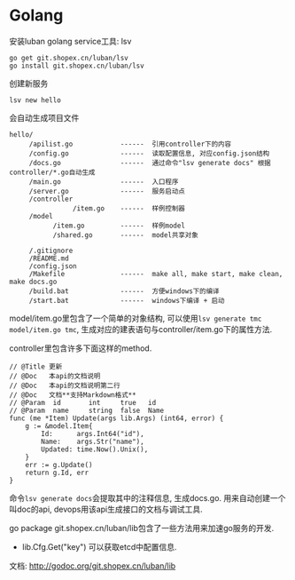 # Golang

安装luban golang service工具: lsv 
```
go get git.shopex.cn/luban/lsv
go install git.shopex.cn/luban/lsv
```

创建新服务
```
lsv new hello
```

会自动生成项目文件
```
hello/
     /apilist.go            ------  引用controller下的内容
     /config.go             ------  读取配置信息, 对应config.json结构
     /docs.go               ------  通过命令"lsv generate docs" 根据controller/*.go自动生成
     /main.go               ------  入口程序
     /server.go             ------  服务启动点
     /controller
                /item.go    ------  样例控制器
     /model
           /item.go         ------  样例model
           /shared.go       ------  model共享对象

     /.gitignore
     /README.md
     /config.json
     /Makefile              ------  make all, make start, make clean, make docs.go
     /build.bat             ------  方便windows下的编译
     /start.bat             ------  windows下编译 + 启动
```

model/item.go里包含了一个简单的对象结构, 可以使用``lsv generate tmc model/item.go tmc``, 生成对应的建表语句与controller/item.go下的属性方法.

controller里包含许多下面这样的method.
```
// @Title 更新
// @Doc   本api的文档说明
// @Doc   本api的文档说明第二行
// @Doc   文档**支持Markdown格式**
// @Param  id       int     true   id
// @Param  name     string  false  Name
func (me *Item) Update(args lib.Args) (int64, error) {
	g := &model.Item{
		Id:      args.Int64("id"),
		Name:    args.Str("name"),
		Updated: time.Now().Unix(),
	}
	err := g.Update()
	return g.Id, err
}
```

命令``lsv generate docs``会提取其中的注释信息, 生成docs.go.  用来自动创建一个叫doc的api, devops用该api生成接口的文档与调试工具.


go package git.shopex.cn/luban/lib包含了一些方法用来加速go服务的开发.

* lib.Cfg.Get("key") 可以获取etcd中配置信息.

文档: <http://godoc.org/git.shopex.cn/luban/lib>